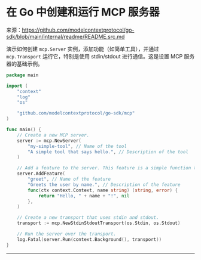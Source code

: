 # 在 Go 中创建和运行 MCP 服务器

来源：https://github.com/modelcontextprotocol/go-sdk/blob/main/internal/readme/README.src.md

演示如何创建 `mcp.Server` 实例，添加功能（如简单工具），并通过 `mcp.Transport` 运行它，特别是使用 stdin/stdout 进行通信。这是设置 MCP 服务器的基础示例。

```Go
package main

import (
	"context"
	"log"
	"os"

	"github.com/modelcontextprotocol/go-sdk/mcp"
)

func main() {
	// Create a new MCP server.
	server := mcp.NewServer(
		"my-simple-tool", // Name of the tool
		"A simple tool that says hello.", // Description of the tool
	)

	// Add a feature to the server. This feature is a simple function that takes a name and returns a greeting.
	server.AddFeature(
		"greet", // Name of the feature
		"Greets the user by name.", // Description of the feature
		func(ctx context.Context, name string) (string, error) {
			return "Hello, " + name + "!", nil
		},
	)

	// Create a new transport that uses stdin and stdout.
	transport := mcp.NewStdinStdoutTransport(os.Stdin, os.Stdout)

	// Run the server over the transport.
	log.Fatal(server.Run(context.Background(), transport))
}

```

--------------------------------
